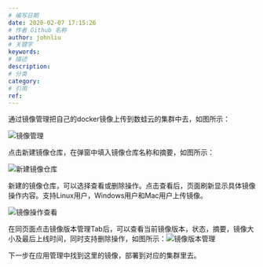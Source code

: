 ```yaml
---
# 编写日期
date: 2020-02-07 17:15:26
# 作者 Github 名称
author: johnliu
# 关键字
keywords:
# 描述
description:
# 分类
category: 
# 引用
ref:
---
```


通过镜像管理把自己的docker镜像上传到数蛙云的集群中去，如图所示：

![镜像管理](http://static-aliyun-doc.oss-cn-hangzhou.aliyuncs.com/assets/img/zh-CN/6125509951/p135840.png)

点击新建镜像仓库，在弹窗中填入镜像仓库名称和摘要，如图所示：

![新建镜像仓库](http://static-aliyun-doc.oss-cn-hangzhou.aliyuncs.com/assets/img/zh-CN/6125509951/p135841.png)

新建的镜像仓库，可以选择查看或删除操作。点击查看后，页面刷新显示具体镜像操作内容。支持Linux用户，Windows用户和Mac用户上传镜像。

![镜像操作查看](http://static-aliyun-doc.oss-cn-hangzhou.aliyuncs.com/assets/img/zh-CN/6125509951/p135842.png)

在同页面点击镜像版本管理Tab后，可以查看当前镜像版本，状态，摘要，镜像大小及最后上线时间，同时支持删除操作，如图所示：![镜像版本管理](http://static-aliyun-doc.oss-cn-hangzhou.aliyuncs.com/assets/img/zh-CN/6125509951/p135843.png)

下一步在应用管理中找到这里的镜像，部署到对应的集群里去。
